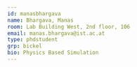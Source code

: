 ```yaml
---
id: manasbhargava
name: Bhargava, Manas
room: Lab Building West, 2nd floor, 106
email: manas.bhargava@ist.ac.at
type: phdstudent
grp: bickel
bio: Physics Based Simulation
---
```

